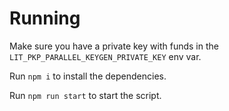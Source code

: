 # Running

Make sure you have a private key with funds in the `LIT_PKP_PARALLEL_KEYGEN_PRIVATE_KEY` env var.

Run `npm i` to install the dependencies.

Run `npm run start` to start the script.
